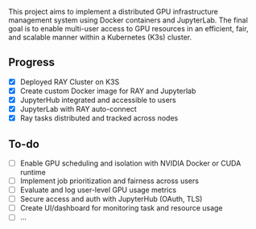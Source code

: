 This project aims to implement a distributed GPU infrastructure management system using Docker containers and JupyterLab. The final goal is to enable multi-user access to GPU resources in an efficient, fair, and scalable manner within a Kubernetes (K3s) cluster.

## Progress

- [x] Deployed RAY Cluster on K3S
- [x] Create custom Docker image for RAY and Jupyterlab
- [x] JupyterHub integrated and accessible to users
- [x] JupyterLab with RAY auto-connect
- [x] Ray tasks distributed and tracked across nodes

## To-do

- [ ] Enable GPU scheduling and isolation with NVIDIA Docker or CUDA runtime
- [ ] Implement job prioritization and fairness across users
- [ ] Evaluate and log user-level GPU usage metrics
- [ ] Secure access and auth with JupyterHub (OAuth, TLS)
- [ ] Create UI/dashboard for monitoring task and resource usage
- [ ] ...
